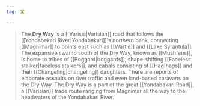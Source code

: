 ```yaml
---
tag: 🛣️

---
```

> The **Dry Way** is a [[Varisia|Varisian]] road that follows the [[Yondabakari River|Yondabakari]]'s northern bank, connecting [[Magnimar]] to points east such as [[Wartle]] and [[Lake Syrantula]]. The expansive swamp south of the Dry Way, known as [[Mushfens]], is home to tribes of [[Boggard|boggards]], shape-shifting [[Faceless stalker|faceless stalkers]], and cabals consisting of [[Hag|hags]] and their [[Changeling|changeling]] daughters. There are reports of elaborate assaults on river traffic and even land-based caravans on the Dry Way.
> The Dry Way is a part of the great [[Yondabakari Road]], a [[Varisian]] trade route ranging from Magnimar all the way to the headwaters of the Yondabakari River.








